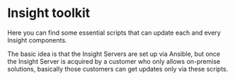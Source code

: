 # Insight toolkit
Here you can find some essential scripts that can update each and every Insight components.

The basic idea is that the Insight Servers are set up via Ansible, but once the Insight Server is acquired by a customer who only allows on-premise solutions, basically those customers can get updates only via these scripts.
